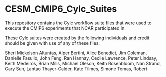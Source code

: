 # CESM_CMIP6_Cylc_Suites
This repository contains the Cylc workflow suite files that were used to execute the CMIP6 experiments that NCAR participated in.

These Cylc suites were created by the following individuals and credit should be given with use of any of these files.

Sheri Mickelson
Altuntas, Alper
Bertini, Alice
Benedict, Jim
Coleman, Danielle
Fasullo, John
Feng, Ran
Hannay, Cecile
Lawrence, Peter
Lindsay, Keith
Medeiros, Brian
Mills, Michael
Oleson, Keith
Rosenbloom, Nan
Strand, Gary
Sun, Lantao
Thayer-Calder, Kate
Tilmes, Simone
Tomas, Robert


